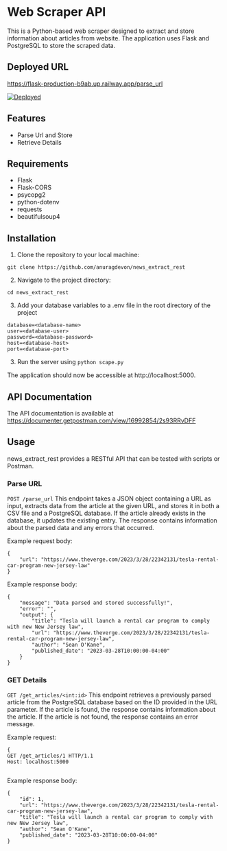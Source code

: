 # Web Scraper API

This is a Python-based web scraper designed to extract and store information about articles from website. The application uses Flask and PostgreSQL to store the scraped data.

## Deployed URL
https://flask-production-b9ab.up.railway.app/parse_url

[![Deployed](https://img.shields.io/badge/deployed-yes-brightgreen)](https://your-application-url.com)

## Features

- Parse Url and Store
- Retrieve Details

## Requirements

- Flask
- Flask-CORS
- psycopg2
- python-dotenv
- requests
- beautifulsoup4

## Installation

1. Clone the repository to your local machine:

```
git clone https://github.com/anuragdevon/news_extract_rest
```


2. Navigate to the project directory:


```
cd news_extract_rest
```

3. Add your database variables to a .env file in the root directory of the project

```
database=<database-name>
user=<database-user>
password=<database-password>
host=<database-host>
port=<database-port>
```

3. Run the server using `python scape.py`


The application should now be accessible at http://localhost:5000.

## API Documentation

The API documentation is available at https://documenter.getpostman.com/view/16992854/2s93RRvDFF


## Usage
news_extract_rest provides a RESTful API that can be tested with scripts or Postman.

### Parse URL
`POST /parse_url`
This endpoint takes a JSON object containing a URL as input, extracts data from the article at the given URL, and stores it in both a CSV file and a PostgreSQL database. If the article already exists in the database, it updates the existing entry. The response contains information about the parsed data and any errors that occurred.

Example request body:
```
{
    "url": "https://www.theverge.com/2023/3/28/22342131/tesla-rental-car-program-new-jersey-law"
}

```

Example response body:
```
{
    "message": "Data parsed and stored successfully!",
    "error": "",
    "output": {
        "title": "Tesla will launch a rental car program to comply with new New Jersey law",
        "url": "https://www.theverge.com/2023/3/28/22342131/tesla-rental-car-program-new-jersey-law",
        "author": "Sean O'Kane",
        "published_date": "2023-03-28T10:00:00-04:00"
    }
}
```


### GET Details
`GET /get_articles/<int:id>`
This endpoint retrieves a previously parsed article from the PostgreSQL database based on the ID provided in the URL parameter. If the article is found, the response contains information about the article. If the article is not found, the response contains an error message.

Example request:
```
{
GET /get_articles/1 HTTP/1.1
Host: localhost:5000


```

Example response body:
```
{
    "id": 1,
    "url": "https://www.theverge.com/2023/3/28/22342131/tesla-rental-car-program-new-jersey-law",
    "title": "Tesla will launch a rental car program to comply with new New Jersey law",
    "author": "Sean O'Kane",
    "published_date": "2023-03-28T10:00:00-04:00"
}

```